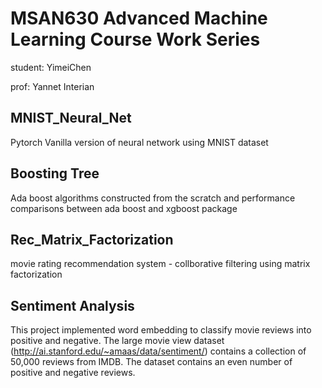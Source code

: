 # MSAN630 Advanced Machine Learning Course Work Series 

student: YimeiChen

prof: Yannet Interian

## MNIST_Neural_Net

Pytorch Vanilla  version of neural network using MNIST dataset

## Boosting Tree

Ada boost algorithms constructed from the scratch and performance comparisons between ada boost and xgboost package 

## Rec_Matrix_Factorization

movie rating recommendation system - collborative filtering using matrix factorization


## Sentiment Analysis

This project implemented word embedding to classify movie reviews into positive and negative. The large movie view dataset (http://ai.stanford.edu/~amaas/data/sentiment/) contains a collection of 50,000 reviews from IMDB. The dataset contains an even number of positive and negative reviews.
